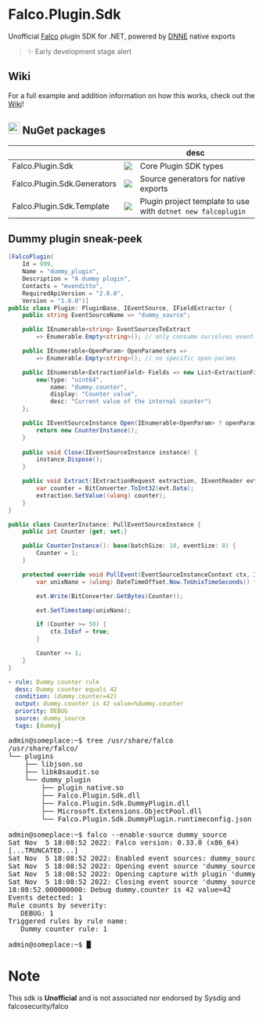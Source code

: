 # Falco.Plugin.Sdk

Unofficial [Falco](https://github.com/falcosecurity/falco) plugin SDK for .NET, powered by [DNNE](https://github.com/AaronRobinsonMSFT/DNNE) native exports

> ✨ Early development stage alert 

## Wiki

For a full example and addition information on how this works, check out the [Wiki](https://github.com/mvenditto/Falco.Plugin.Sdk/wiki/Dummy-counter-plugin)!

## <img src="https://upload.wikimedia.org/wikipedia/commons/thumb/2/25/NuGet_project_logo.svg/2048px-NuGet_project_logo.svg.png" width="24" />  NuGet packages
|     |      | desc  |
|-----|------|--|
| Falco.Plugin.Sdk  | ![](https://img.shields.io/nuget/v/Falco.Plugin.Sdk?style=flat-square&label=nuget)  | Core Plugin SDK types |
| Falco.Plugin.Sdk.Generators | ![](https://img.shields.io/nuget/v/Falco.Plugin.Sdk.Generators?style=flat-square&label=nuget)  | Source generators for native exports |
| Falco.Plugin.Sdk.Template | ![](https://img.shields.io/nuget/v/Falco.Plugin.Sdk.Template?style=flat-square&label=nuget) | Plugin project template to use with `dotnet new falcoplugin` |

## Dummy plugin sneak-peek
```cs
[FalcoPlugin(
    Id = 999,
    Name = "dummy_plugin",
    Description = "A dummy plugin",
    Contacts = "mvenditto",
    RequiredApiVersion = "2.0.0",
    Version = "1.0.0")]
public class Plugin: PluginBase, IEventSource, IFieldExtractor {
    public string EventSourceName => "dummy_source";

    public IEnumerable<string> EventSourcesToExtract 
        => Enumerable.Empty<string>(); // only consume ourselves event-source

    public IEnumerable<OpenParam> OpenParameters => 
        => Enumerable.Empty<string>(); // no specific open-params

    public IEnumerable<ExtractionField> Fields => new List<ExtractionField> {
        new(type: "uint64",
            name: "dummy.counter",
            display: "Counter value",
            desc: "Current value of the internal counter")
    };

    public IEventSourceInstance Open(IEnumerable<OpenParam> ? openParams) {
        return new CounterInstance();
    }
    
    public void Close(IEventSourceInstance instance) {
        instance.Dispose();
    }

    public void Extract(IExtractionRequest extraction, IEventReader evt) {
        var counter = BitConverter.ToInt32(evt.Data);
        extraction.SetValue((ulong) counter);
    }
}

public class CounterInstance: PullEventSourceInstance {
    public int Counter {get; set;}

    public CounterInstance(): base(batchSize: 10, eventSize: 8) {
        Counter = 1;
    }

    protected override void PullEvent(EventSourceInstanceContext ctx, IEventWriter evt) {
        var unixNano = (ulong) DateTimeOffset.Now.ToUnixTimeSeconds() * 1000000000;

        evt.Write(BitConverter.GetBytes(Counter));

        evt.SetTimestamp(unixNano);

        if (Counter >= 50) {
            ctx.IsEof = true;
        }

        Counter += 1;
    }
}
```

```yaml
- rule: Dummy counter rule
  desc: Dummy counter equals 42
  condition: (dummy.counter=42)
  output: dummy.counter is 42 value=%dummy.counter
  priority: DEBUG
  source: dummy_source
  tags: [dummy]
```
<pre><samp>admin@someplace:~$ <kbd>tree /usr/share/falco</kbd>
/usr/share/falco/
└── plugins
    ├── libjson.so
    ├── libk8saudit.so
    └── dummy_plugin
        ├── plugin_native.so
        ├── Falco.Plugin.Sdk.dll
        ├── Falco.Plugin.Sdk.DummyPlugin.dll
        ├── Microsoft.Extensions.ObjectPool.dll
        └── Falco.Plugin.Sdk.DummyPlugin.runtimeconfig.json</samp>
        
<samp>admin@someplace:~$ <kbd>falco --enable-source dummy_source</kbd>
Sat Nov  5 18:08:52 2022: Falco version: 0.33.0 (x86_64)
[...TRUNCATED...]
Sat Nov  5 18:08:52 2022: Enabled event sources: dummy_source
Sat Nov  5 18:08:52 2022: Opening event source 'dummy_source'
Sat Nov  5 18:08:52 2022: Opening capture with plugin 'dummy_plugin'
Sat Nov  5 18:08:52 2022: Closing event source 'dummy_source'
18:08:52.000000000: Debug dummy.counter is 42 value=42
Events detected: 1
Rule counts by severity:
   DEBUG: 1
Triggered rules by rule name:
   Dummy counter rule: 1

admin@someplace:~$ █</samp></pre>

# Note
This sdk is **Unofficial** and is not associated nor endorsed by Sysdig and falcosecurity/falco
